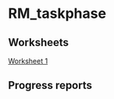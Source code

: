 # RM_taskphase
## Worksheets
[Worksheet 1](https://github.com/dhruthikumar/RM_taskphase/tree/main/Worksheet)
## Progress reports

